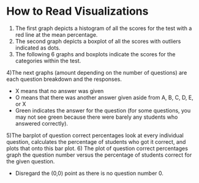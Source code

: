 # How to Read Visualizations
1) The first graph depicts a histogram of all the scores for the test with a red line at the mean percentage.
2) The second graph depicts a boxplot of all the scores with outliers indicated as dots.
3) The following 6 graphs and boxplots indicate the scores for the categories within the test.

4)The next graphs (amount depending on the number of questions) are each question breakdown and the responses.
 * X means that no answer was given
 * O means that there was another answer given aside from A, B, C, D, E, or X
 * Green indicates the answer for the question (for some questions, you may not see green because there were barely any students who answered correctly).

5)The barplot of question correct percentages look at every individual question, calculates the percentage of students who got it correct, and plots that onto this bar plot.
6) The plot of question correct percentages graph the question number versus the percentage of students correct for the given question.
* Disregard the (0,0) point as there is no question number 0.
